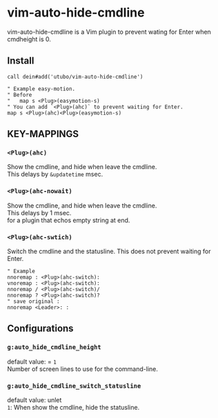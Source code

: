 # vim-auto-hide-cmdline

vim-auto-hide-cmdline is a Vim plugin to prevent wating for Enter when cmdheight is 0.

## Install
```vim
call dein#add('utubo/vim-auto-hide-cmdline')

" Example easy-motion.
" Before
"   map s <Plug>(easymotion-s)
" You can add `<Plug>(ahc)` to prevent waiting for Enter.
map s <Plug>(ahc)<Plug>(easymotion-s)
```

## KEY-MAPPINGS

### `<Plug>(ahc)`
  Show the cmdline, and hide when leave the cmdline.<br>
  This delays by `&updatetime` msec.


### `<Plug>(ahc-nowait)`
  Show the cmdline, and hide when leave the cmdline.<br>
  This delays by 1 msec.<br>
  for a plugin that echos empty string at end.

### `<Plug>(ahc-swtich)`
  Switch the cmdline and the statusline.
  This does not prevent waiting for Enter.
  ```vim
  " Example
  nnoremap : <Plug>(ahc-switch):
  vnoremap : <Plug>(ahc-switch):
  nnoremap / <Plug>(ahc-switch)/
  nnoremap ? <Plug>(ahc-switch)?
  " save original :
  nnoremap <Leader>: :
  ```

##  Configurations

### `g:auto_hide_cmdline_height`
  default value: = `1`<br>
  Number of screen lines to use for the command-line.

### `g:auto_hide_cmdline_switch_statusline`
  default value: unlet<br>
              `1`: When show the cmdline, hide the statusline.

